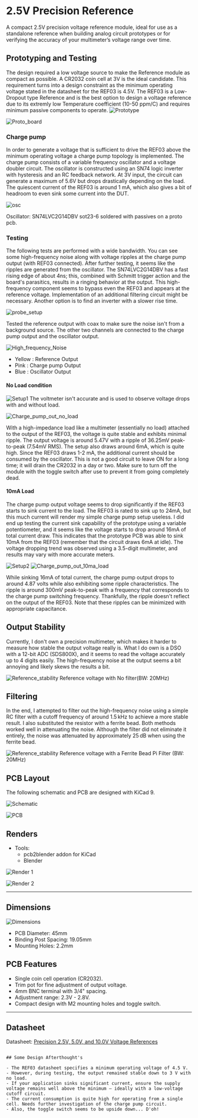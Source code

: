 #  2.5V Precision Reference

A compact 2.5V precision voltage reference module, ideal for use as a standalone reference when building analog circuit prototypes or for verifying the accuracy of your multimeter’s voltage range over time.


## Prototyping and Testing
The design required a low voltage source to make the Reference module as compact as possible. A CR2032 coin cell at 3V is the ideal candidate.
This requirement turns into a design constraint as the minimum operating voltage stated in the datasheet for the REF03 is 4.5V. The REF03 is a Low-Dropout
type Reference and is the best option to design a voltage reference due to its extremly low Temperature coefficient (10-50 ppm/C) and requires minimum passive components to operate.
![Prototype](Photos/Prototype_REF03_module.jpg)

![Proto_board](Photos/proto_board_back.png)





### Charge pump
In order to generate a voltage that is sufficient to drive the REF03 above the minimum operating voltage a charge pump topology is implemented.
The charge pump consists of a variable frequency oscillator and a voltage doubler circuit. The oscillator is constructed using an SN74 logic inverter with
hysteresis and an RC feedback network. At 3V input, the circuit can generate a maximum of 5.6V but drops drastically depending on the load.
The quiescent current of the REF03 is around 1 mA, which also gives a bit of headroom to even sink some current into the DUT. 


![osc](Photos/oscillator.jpg)



Oscillator: SN74LVC2G14DBV sot23-6 soldered with passives on a proto pcb.

### Testing

The following tests are performed with a wide bandwidth. You can see some high-frequency noise along with voltage ripples at the charge pump output (with REF03 connected). After further testing, it seems like the ripples are generated from the oscillator.
The SN74LVC2G14DBV has a fast rising edge of about 4ns; this, combined with Schmitt trigger action and the board's parasitics, results in a ringing behavior at the output. This high-frequency component seems to bypass even the REF03 and appears at the reference voltage. Implementation of an additional filtering circuit might be necessary. Another option is to find an inverter with a slower rise time.

![probe_setup](Photos/Probe_Setup.jpg)

Tested the reference output with coax to make sure the noise isn't from a background source. The other two channels are connected to the charge pump output and the oscillator output.

![High_frequency_Noise](Photos/ScreenImg_output_noise.png)

- Yellow : Reference Output
- Pink :   Charge pump Output
- Blue :   Oscillator  Output


#### No Load condition

![Setup1](Photos/No_load_current.jpg)
The voltmeter isn't accurate and is used to observe voltage drops with and without load.

![Charge_pump_out_no_load](Photos/ScreenImg_Input_with_no_load_combined.png)

With a high-impedance load like a multimeter (essentially no load) attached to the output of the REF03, the voltage is quite stable and exhibits minimal ripple.
The output voltage is around 5.47V with a ripple of 36.25mV peak-to-peak (7.54mV RMS). The setup also draws around 6mA, which is quite high. Since the REF03 draws 1-2 mA, the additional current should be consumed by the oscillator. This is not a good circuit to leave ON for a long time; it will drain the CR2032 in a day or two. Make sure to turn off the module with the toggle switch after use to prevent it from going completely dead. 


#### 10mA Load 
The charge pump output voltage seems to drop significantly if the REF03 starts to sink current to the load. The REF03 is rated to sink up to 24mA, but this much current will render my simple charge pump setup useless. I did end up testing the current sink capability of the prototype using a variable potentiometer, and it seems like the voltage starts to drop around 16mA of total current draw. This indicates that the prototype PCB was able to sink 10mA from the REF03 (remember that the circuit draws 6mA at idle). The voltage dropping trend was observed using a 3.5-digit multimeter, and results may vary with more accurate meters.

![Setup2](Photos/10mA_load_current.jpg)
![Charge_pump_out_10ma_load](Photos/ScreenImg_Input_with_load.png)

While sinking 16mA of total current, the charge pump output drops to around 4.87 volts while also exhibiting some ripple characteristics. The ripple is around 300mV peak-to-peak with a frequency that corresponds to the charge pump switching frequency. Thankfully, the ripple doesn't reflect on the output of the REF03. Note that these ripples can be minimized with appropriate capacitance.

## Output Stability

Currently, I don't own a precision multimeter, which makes it harder to measure how stable the output voltage really is. What I do own is a DSO with a 12-bit ADC (SDS800X), and it seems to read the voltage accurately up to 4 digits easily. The high-frequency noise at the output seems a bit annoying and likely skews the results a bit.

![Reference_stability](Photos/Output_20MBW_No_Filter.png)
Reference voltage with No filter(BW: 20MHz)

## Filtering
In the end, I attempted to filter out the high-frequency noise using a simple RC filter with a cutoff frequency of around 1.5 kHz to achieve a more stable result. I also substituted the resistor with a ferrite bead. Both methods worked well in attenuating the noise. Although the filter did not eliminate it entirely, the noise was attenuated by approximately 25 dB when using the ferrite bead.

![Reference_stability](Photos/ScreenImg_RC_Filter.png)
Reference voltage with a Ferrite Bead Pi Filter (BW: 20MHz)

## PCB Layout
The following schematic and PCB are designed with KiCad 9.

![Schematic](Photos/REF03_Schematic.png)

![PCB](Photos/REF03_Kicad_PCB_Layer.png)

## Renders
- Tools:
  - pcb2blender addon for KiCad
  - Blender

![Render 1](Photos/REF03_Render.png)


![Render 2](Photos/REF03_Render2.png)

---
## Dimensions
![Dimensions](Photos/REF03_Dimensions.png)

- PCB Diameter: 45mm
- Binding Post Spacing: 19.05mm 
- Mounting Holes: 2.2mm





## PCB Features

- Single coin cell operation (CR2032).
- Trim pot for fine adjustment of output voltage.
- 4mm BNC terminal with 3/4" spacing.
- Adjustment range: 2.3V - 2.8V.
- Compact design with M2 mounting holes and toggle switch.

---

## Datasheet

Datasheet: [Precision 2.5V, 5.0V, and 10.0V Voltage References](https://www.analog.com/media/en/technical-documentation/data-sheets/ref01_02_03.pdf)

```plaintext

## Some Design Afterthought's

- The REF03 datasheet specifies a minimum operating voltage of 4.5 V.
- However, during testing, the output remained stable down to 3 V with no load.
- If your application sinks significant current, ensure the supply voltage remains well above the minimum — ideally with a low-voltage cutoff circuit.
- The current consumption is quite high for operating from a single cell. Needs further investigation of the charge pump circuit.
- Also, the toggle switch seems to be upside down... D'oh!


```
